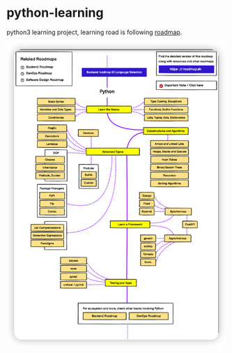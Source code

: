 # python-learning

python3 learning project, learning road is following [roadmap](https://roadmap.sh/python).

![python roadmap](docs/image.png)

